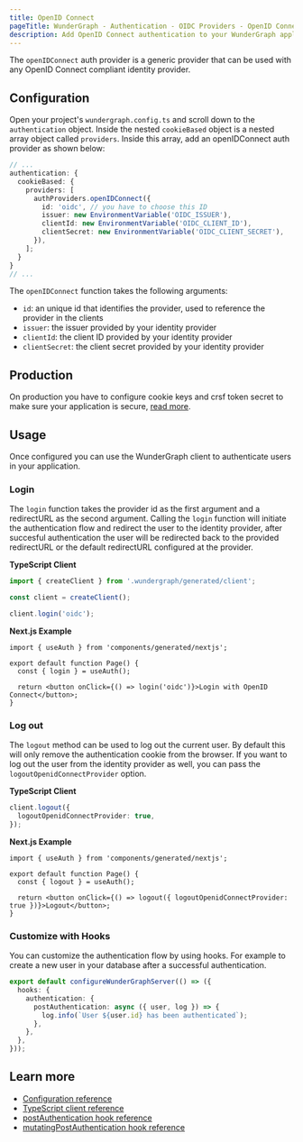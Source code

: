 ```yaml
---
title: OpenID Connect
pageTitle: WunderGraph - Authentication - OIDC Providers - OpenID Connect
description: Add OpenID Connect authentication to your WunderGraph application.
---
```


The `openIDConnect` auth provider is a generic provider that can be used with any OpenID Connect compliant identity provider.

## Configuration

Open your project's `wundergraph.config.ts` and scroll down to the `authentication` object.
Inside the nested `cookieBased` object is a nested array object called `providers`.
Inside this array, add an openIDConnect auth provider as shown below:

```typescript {% filename=".wundergraph/wundergraph.config.ts" %}
// ...
authentication: {
  cookieBased: {
    providers: [
      authProviders.openIDConnect({
        id: 'oidc', // you have to choose this ID
        issuer: new EnvironmentVariable('OIDC_ISSUER'),
        clientId: new EnvironmentVariable('OIDC_CLIENT_ID'),
        clientSecret: new EnvironmentVariable('OIDC_CLIENT_SECRET'),
      }),
    ];
  }
}
// ...
```

The `openIDConnect` function takes the following arguments:

- `id`: an unique id that identifies the provider, used to reference the provider in the clients
- `issuer`: the issuer provided by your identity provider
- `clientId`: the client ID provided by your identity provider
- `clientSecret`: the client secret provided by your identity provider

## Production

On production you have to configure cookie keys and crsf token secret to make sure your application is secure, [read more](/docs/wundergraph-config-ts-reference/configure-cookie-based-authentication#important-notes-for-production-use).

## Usage

Once configured you can use the WunderGraph client to authenticate users in your application.

### Login

The `login` function takes the provider id as the first argument and a redirectURL as the second argument.
Calling the `login` function will initiate the authentication flow and redirect the user to the identity provider, after succesful authentication the user will be redirected back to the provided redirectURL or the default redirectURL configured at the provider.

**TypeScript Client**

```typescript
import { createClient } from '.wundergraph/generated/client';

const client = createClient();

client.login('oidc');
```

**Next.js Example**

```tsx {% filename="pages/index.tsx" %}
import { useAuth } from 'components/generated/nextjs';

export default function Page() {
  const { login } = useAuth();

  return <button onClick={() => login('oidc')}>Login with OpenID Connect</button>;
}
```

### Log out

The `logout` method can be used to log out the current user. By default this will only remove the authentication cookie from the browser. If you want to log out the user from the identity provider as well, you can pass the `logoutOpenidConnectProvider` option.

**TypeScript Client**

```typescript
client.logout({
  logoutOpenidConnectProvider: true,
});
```

**Next.js Example**

```tsx {% filename="pages/index.tsx" %}
import { useAuth } from 'components/generated/nextjs';

export default function Page() {
  const { logout } = useAuth();

  return <button onClick={() => logout({ logoutOpenidConnectProvider: true })}>Logout</button>;
}
```

### Customize with Hooks

You can customize the authentication flow by using hooks. For example to create a new user in your database after a successful authentication.

```ts {% filename="wundergraph.server.ts" %}
export default configureWunderGraphServer(() => ({
  hooks: {
    authentication: {
      postAuthentication: async ({ user, log }) => {
        log.info(`User ${user.id} has been authenticated`);
      },
    },
  },
}));
```

## Learn more

- [Configuration reference](/docs/wundergraph-config-ts-reference/configure-cookie-based-authentication)
- [TypeScript client reference](/docs/clients-reference/typescript-client)
- [postAuthentication hook reference](/docs/wundergraph-server-ts-reference/post-authentication-hook)
- [mutatingPostAuthentication hook reference](/docs/wundergraph-server-ts-reference/mutating-post-authentication-hook)

